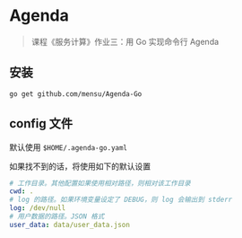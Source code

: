 # Agenda

> 课程《服务计算》作业三：用 Go 实现命令行 Agenda

## 安装

```
go get github.com/mensu/Agenda-Go
```

## config 文件

默认使用 ``$HOME/.agenda-go.yaml``

如果找不到的话，将使用如下的默认设置

```yaml
# 工作目录。其他配置如果使用相对路径，则相对该工作目录
cwd: .
# log 的路径。如果环境变量设定了 DEBUG，则 log 会输出到 stderr
log: /dev/null
# 用户数据的路径。JSON 格式
user_data: data/user_data.json

```
